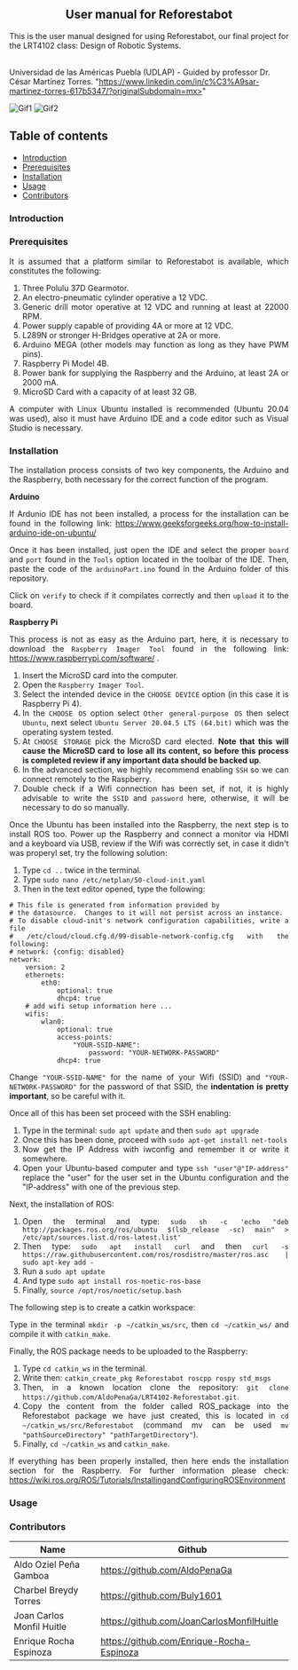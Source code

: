 <p align="center">
  <h2 align="center">User manual for Reforestabot </h2>

  <p align="justify">
  This is the user manual designed for using Reforestabot, our final project for the LRT4102 class: Design of Robotic Systems.
	  
  <br>Universidad de las Américas Puebla (UDLAP) - Guided by professor Dr. César Martínez Torres. "https://www.linkedin.com/in/c%C3%A9sar-martinez-torres-617b5347/?originalSubdomain=mx>" 
  </p>
</p>
<be>

![Gif1](https://github.com/AldoPenaGa/LRT4102-Reforestabot/blob/main/Pictures/Gif1.gif)
![Gif2](https://github.com/AldoPenaGa/LRT4102-Reforestabot/blob/main/Pictures/Gif2.gif)

## Table of contents
- [Introduction](#introduction)
- [Prerequisites](#prerequisites)
- [Installation](#installation)
- [Usage](#usage)
- [Contributors](#contributors)

<div align= "justify">

### Introduction

### Prerequisites
It is assumed that a platform similar to Reforestabot is available, which constitutes the following:

1. Three Polulu 37D Gearmotor. 
2. An electro-pneumatic cylinder operative a 12 VDC.
3. Generic drill motor operative at 12 VDC and running at least at 22000 RPM.
4. Power supply capable of providing 4A or more at 12 VDC.
5. L289N or stronger H-Bridges operative at 2A or more.
6. Arduino MEGA (other models may function as long as they have PWM pins).
7. Raspberry Pi Model 4B.
8. Power bank for supplying the Raspberry and the Arduino, at least 2A or 2000 mA.
9. MicroSD Card with a capacity of at least 32 GB.

A computer with Linux Ubuntu installed is recommended (Ubuntu 20.04 was used), also it must have Arduino IDE and a code editor such as Visual Studio is necessary.

### Installation

The installation process consists of two key components, the Arduino and the Raspberry, both necessary for the correct function of the program.

**Arduino**

If Ardunio IDE has not been installed, a process for the installation can be found in the following link: https://www.geeksforgeeks.org/how-to-install-arduino-ide-on-ubuntu/

Once it has been installed, just open the IDE and select the proper `board` and `port` found in the `Tools` option located in the toolbar of the IDE. Then, paste the code of the `arduinoPart.ino` found in the Arduino folder of this repository.

Click on `verify` to check if it compilates correctly and then `upload` it to the board.

**Raspberry Pi**

This process is not as easy as the Arduino part, here, it is necessary to download the `Raspberry Imager Tool` found in the following link: https://www.raspberrypi.com/software/ . 

1. Insert the MicroSD card into the computer.
2. Open the `Raspberry Imager Tool`.
3. Select the intended device in the `CHOOSE DEVICE` option (in this case it is Raspberry Pi 4).
4. In the `CHOOSE OS` option select `Other general-purpose OS` then select `Ubuntu`, next select `Ubuntu Server 20.04.5 LTS (64.bit)` which was the operating system tested.
5. At `CHOOSE STORAGE` pick the MicroSD card elected. **Note that this will cause the MicroSD card to lose all its content, so before this process is completed review if any important data should be backed up**.
6. In the advanced section, we highly recommend enabling `SSH` so we can connect remotely to the Raspberry.
7. Double check if a Wifi connection has been set, if not, it is highly advisable to write the `SSID` and `password` here, otherwise, it will be necessary to do so manually.

Once the Ubuntu has been installed into the Raspberry, the next step is to install ROS too. Power up the Raspberry and connect a monitor via HDMI and a keyboard via USB, review if the Wifi was correctly set, in case it didn't was properyl set, try the following solution: 

1. Type `cd ..` twice in the terminal.
2. Type `sudo nano /etc/netplan/50-cloud-init.yaml`
3. Then in the text editor opened, type the following:

```
# This file is generated from information provided by
# the datasource.  Changes to it will not persist across an instance.
# To disable cloud-init's network configuration capabilities, write a file
# /etc/cloud/cloud.cfg.d/99-disable-network-config.cfg with the following:
# network: {config: disabled}
network:
    version: 2
    ethernets:
        eth0:
            optional: true
            dhcp4: true
    # add wifi setup information here ...
    wifis:
        wlan0:
            optional: true
            access-points:
                "YOUR-SSID-NAME":
                    password: "YOUR-NETWORK-PASSWORD"
            dhcp4: true
```
Change `"YOUR-SSID-NAME"` for the name of your Wifi (SSID) and `"YOUR-NETWORK-PASSWORD"` for the password of that SSID, the **indentation is pretty important**, so be careful with it.

Once all of this has been set proceed with the SSH enabling:

1. Type in the terminal: `sudo apt update` and then `sudo apt upgrade`
2. Once this has been done, proceed with `sudo apt-get install net-tools`
3. Now get the IP Address with iwconfig and remember it or write it somewhere.
4. Open your Ubuntu-based computer and type `ssh "user"@"IP-address"` replace the "user" for the user set in the Ubuntu configuration and the "IP-address" with one of the previous step. 

Next, the installation of ROS:

1. Open the terminal and type: `sudo sh -c 'echo "deb http://packages.ros.org/ros/ubuntu $(lsb_release -sc) main" > /etc/apt/sources.list.d/ros-latest.list'`
2. Then type: `sudo apt install curl` and then `curl -s https://raw.githubusercontent.com/ros/rosdistro/master/ros.asc | sudo apt-key add -`
3. Run a `sudo apt update`
4. And type `sudo apt install ros-noetic-ros-base`
5. Finally, `source /opt/ros/noetic/setup.bash`

The following step is to create a catkin workspace:

Type in the terminal `mkdir -p ~/catkin_ws/src`, then `cd ~/catkin_ws/` and compile it with `catkin_make`.

Finally, the ROS package needs to be uploaded to the Raspberry:
1. Type `cd catkin_ws` in the terminal.
2. Write then: `catkin_create_pkg Reforestabot roscpp rospy std_msgs`
3. Then, in a known location clone the repository: `git clone https://github.com/AldoPenaGa/LRT4102-Reforestabot.git`.
4. Copy the content from the folder called ROS_package into the Reforestabot package we have just created, this is located in `cd ~/catkin_ws/src/Reforestabot` (command mv can be used `mv "pathSourceDirectory" "pathTargetDirectory"`).
5. Finally, `cd ~/catkin_ws` and `catkin_make`.


If everything has been properly installed, then here ends the installation section for the Raspberry. For further information please check: https://wiki.ros.org/ROS/Tutorials/InstallingandConfiguringROSEnvironment


### Usage



### Contributors

| Name                          | Github                               |
|-------------------------------|--------------------------------------|
| Aldo Oziel Peña Gamboa        | https://github.com/AldoPenaGa        |
| Charbel Breydy Torres         | https://github.com/Buly1601          |
| Joan Carlos Monfil Huitle     | https://github.com/JoanCarlosMonfilHuitle|
| Enrique Rocha Espinoza        | https://github.com/Enrique-Rocha-Espinoza|

